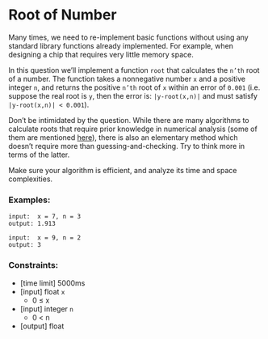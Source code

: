 # Root of Number
Many times, we need to re-implement basic functions without using any standard library functions already implemented. For example, when designing a chip that requires very little memory space.

In this question we’ll implement a function `root` that calculates the `n’th` root of a number. The function takes a nonnegative number `x` and a positive integer `n`, and returns the positive `n’th` root of `x` within an error of `0.001` (i.e. suppose the real root is `y`, then the error is: `|y-root(x,n)|` and must satisfy `|y-root(x,n)| < 0.001`).

Don’t be intimidated by the question. While there are many algorithms to calculate roots that require prior knowledge in numerical analysis (some of them are mentioned [here](https://en.wikipedia.org/wiki/Nth_root#Computing_principal_roots)), there is also an elementary method which doesn’t require more than guessing-and-checking. Try to think more in terms of the latter.

Make sure your algorithm is efficient, and analyze its time and space complexities.

### Examples:
```
input:  x = 7, n = 3
output: 1.913

input:  x = 9, n = 2
output: 3
```
### Constraints:
- [time limit] 5000ms
- [input] float `x`
  - 0 ≤ x
- [input] integer `n`
  - 0 < n
- [output] float
